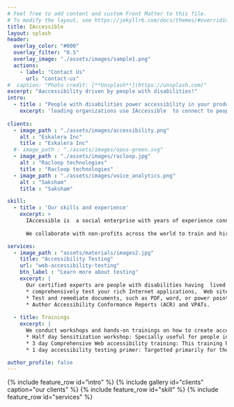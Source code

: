 ```yaml
---
# Feel free to add content and custom Front Matter to this file.
# To modify the layout, see https://jekyllrb.com/docs/themes/#overriding-theme-defaults
title: IAccessible
layout: splash
header:
  overlay_color: "#000"
  overlay_filter: "0.5"
  overlay_image: "./assets/images/sample1.png"
  actions:
    - label: "Contact Us"
      url: "contact-us"
#  caption: "Photo credit: [**Unsplash**](https://unsplash.com)"
excerpt: "Aaccessibility driven by people with disabilities!"
intro: 
  - title : "People with disabilities power accessibility in your products"
    excerpt: 'leading organizations use IAccessible  to connect to people with disabilities for  accessibility testing, training, and design.'
    
clients:
  - image_path : "./assets/images/accessibility.png"
    alt : "Eskalera Inc"
    title : "Eskalera Inc"
  #- image_path : "./assets/images/opus-green.svg"
  - image_path : "./assets/images/racloop.jpg"
    alt : "Racloop technologies"
    title : "Racloop technologies"
  - image_path : "./assets/images/voice_analytics.png"
    alt : "Saksham"
    title : "Saksham"

skill:
  - title : 'Our skills and experience'
    excerpt: >
      IAccessible is  a social enterprise with years of experience connecting product makers to people with disabilities to drive accessibility in Web and mobile applications.  
      
      We collaborate with non-profits across the world to train and hire people with various kinds of disabilities. Besides being trained experts in accessibility testing and design, these people have a lifetime of experience as  users of accessibility products and solutions for their day-to-day living.

services:
  - image_path : "assets/materials/images2.jpg"
    title: "Accessibility Testing"
    url: "web-accessibility-testing"
    btn_label : "Learn more about testing"
    excerpt: |
      Our certified experts are people with disabilities having  lived experience of using various assistive technologies to:
      * comprehensively test your rich Internet applications,  Web sites, and mobile IOS and Android apps  for accessibility and compliance to W3C accessibility guidelines AKA WCAG 2.1, section 508 or ADA compliance.
      * Test and remediate documents, such as PDF, word, or power point presentations, for accessibility.
      * Author Accessibility Conformance Reports (ACR) and VPATs.  
      
  - title: Trainings
    excerpt: |
      We conduct workshops and hands-on trainings on how to create accessible Web and mobile applications:  
      * Half day Sensitization workshop: Specially useful for people involved in product and platform strategy and usability decisions. This workshop provides an overview of the accessibility problem helping learners understand what are disabilities, how do people with disabilities access computers and software, what is the need to build accessible and inclusive solutions - pragmatic reasons and legislations, what does it take to build accessible Web applications -- costs and technologies involved and so on.  
      * 3 day Comprehensive Web accessibility training: This training helps Web developers, designers, and architects understand how to develop and test accessible Rich Internet applications that comply with the W3C accessibility guidelines.  
      * 1 day accessibility testing primer: Targetted primarily for the quality assurance engineers, this training helps learn the tools and techniques to test if a Web application is accessible and meets the various W3C guidelines compliance or other legal requirements, such as section 508 or ADA etc.  

author_profile: false
---
```

{% include feature_row id="intro" %}
{% include gallery id="clients" caption="our clients" %}
{% include feature_row id="skill" %}
{% include feature_row id="services" %}